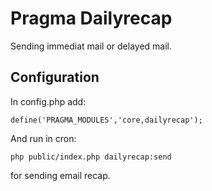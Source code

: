 # Pragma Dailyrecap

Sending immediat mail or delayed mail.

## Configuration

In config.php add:

	define('PRAGMA_MODULES','core,dailyrecap');

And run in cron:

	php public/index.php dailyrecap:send

for sending email recap.

